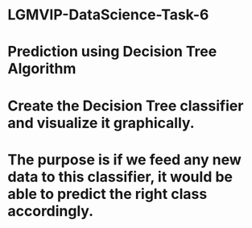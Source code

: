 # LGMVIP-DataScience-Task-6
# Prediction using Decision Tree  Algorithm 
# Create the Decision Tree classifier and visualize it graphically. 
# The purpose is if we feed any new data to this classifier, it would be able to  predict the right class accordingly.
